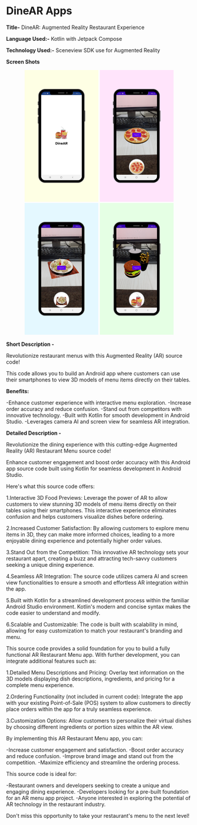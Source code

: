 # DineAR Apps

**Title-** DineAR: Augmented Reality Restaurant Experience

**Language Used:-** Kotlin with Jetpack Compose

**Technology Used:-** Sceneview SDK use for Augmented Reality

**Screen Shots**

<p align="middle">
  <img src="screenshots/1.png" width="200" />
  <img src="screenshots/2.png" width="200" />
  <img src="screenshots/3.png" width="200" />
  <img src="screenshots/4.png" width="200" />
</p>


**Short Description -**

Revolutionize restaurant menus with this Augmented Reality (AR) source code!

This code allows you to build an Android app where customers can use their smartphones to view 3D models of menu items directly on their tables.

**Benefits:**

-Enhance customer experience with interactive menu exploration.
-Increase order accuracy and reduce confusion.
-Stand out from competitors with innovative technology.
-Built with Kotlin for smooth development in Android Studio.
-Leverages camera AI and screen view for seamless AR integration.

**Detailed Description -**

Revolutionize the dining experience with this cutting-edge Augmented Reality (AR) Restaurant Menu source code!

Enhance customer engagement and boost order accuracy with this Android app source code built using Kotlin for seamless development in Android Studio.

Here's what this source code offers:

1.Interactive 3D Food Previews: Leverage the power of AR to allow customers to view stunning 3D models of menu items directly on their tables using their smartphones. This interactive experience eliminates confusion and helps customers visualize dishes before ordering.

2.Increased Customer Satisfaction: By allowing customers to explore menu items in 3D, they can make more informed choices, leading to a more enjoyable dining experience and potentially higher order values.

3.Stand Out from the Competition: This innovative AR technology sets your restaurant apart, creating a buzz and attracting tech-savvy customers seeking a unique dining experience.

4.Seamless AR Integration: The source code utilizes camera AI and screen view functionalities to ensure a smooth and effortless AR integration within the app.

5.Built with Kotlin for a streamlined development process within the familiar Android Studio environment. Kotlin's modern and concise syntax makes the code easier to understand and modify.

6.Scalable and Customizable: The code is built with scalability in mind, allowing for easy customization to match your restaurant's branding and menu.

This source code provides a solid foundation for you to build a fully functional AR Restaurant Menu app. With further development, you can integrate additional features such as:

1.Detailed Menu Descriptions and Pricing: Overlay text information on the 3D models displaying dish descriptions, ingredients, and pricing for a complete menu experience.

2.Ordering Functionality (not included in current code): Integrate the app with your existing Point-of-Sale (POS) system to allow customers to directly place orders within the app for a truly seamless experience.

3.Customization Options: Allow customers to personalize their virtual dishes by choosing different ingredients or portion sizes within the AR view.

By implementing this AR Restaurant Menu app, you can:

-Increase customer engagement and satisfaction.
-Boost order accuracy and reduce confusion.
-Improve brand image and stand out from the competition.
-Maximize efficiency and streamline the ordering process.

This source code is ideal for:

-Restaurant owners and developers seeking to create a unique and engaging dining experience.
-Developers looking for a pre-built foundation for an AR menu app project.
-Anyone interested in exploring the potential of AR technology in the restaurant industry.

Don't miss this opportunity to take your restaurant's menu to the next level!
